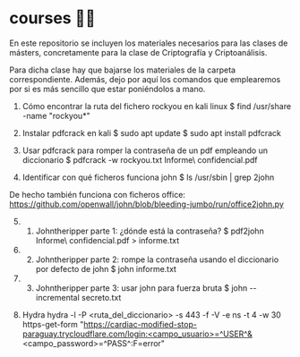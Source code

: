# courses 🐱‍💻
En este repositorio se incluyen los materiales necesarios para las clases de másters, concretamente para la clase de Criptografía y Criptoanálisis.

Para dicha clase hay que bajarse los materiales de la carpeta correspondiente. Además, dejo por aquí los comandos que emplearemos por si es más sencillo que estar poniéndolos a mano.

1. Cómo encontrar la ruta del fichero rockyou en kali linux
  $ find  /usr/share -name "rockyou*"

2. Instalar pdfcrack en kali
  $ sudo apt update
  $ sudo apt install pdfcrack

3. Usar pdfcrack para romper la contraseña de un pdf empleando un diccionario 
  $ pdfcrack -w rockyou.txt Informe\ confidencial.pdf

4. Identificar con qué ficheros funciona john
  $ ls  /usr/sbin | grep 2john

De hecho también funciona con ficheros office: https://github.com/openwall/john/blob/bleeding-jumbo/run/office2john.py

5. 1. Johntheripper parte 1: ¿dónde está la contraseña?
  $ pdf2john Informe\ confidencial.pdf > informe.txt

5. 2. Johntheripper parte 2: rompe la contraseña usando el diccionario por defecto de john
  $ john informe.txt

5. 3. Johntheripper parte 3: usar john para fuerza bruta
   $ john --incremental secreto.txt

6. Hydra
   hydra -l <usuario> -P <ruta_del_diccionario> -s 443 -f -V -e ns -t 4 -w 30 https-get-form "https://cardiac-modified-stop-paraguay.trycloudflare.com/login:<campo_usuario>=^USER^&<campo_password>=^PASS^:F=error"                                                                                                                                                                                                                                                                                                                                                                                                                                                                                                                                                                                                                                                                                                                                                                                                                                                                                               
